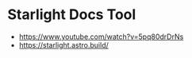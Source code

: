 # Starlight Docs Tool

* <https://www.youtube.com/watch?v=5pq80drDrNs>
* <https://starlight.astro.build/>